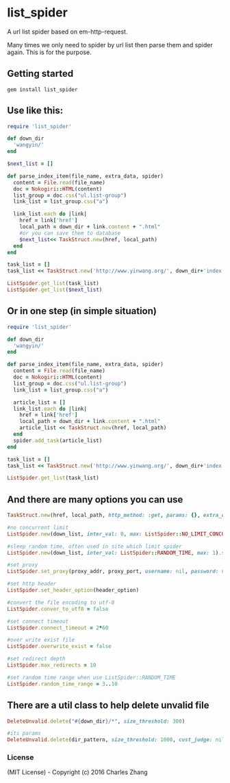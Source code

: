 # list_spider

A url list spider based on em-http-request.

Many times we only need to spider by url list then parse them and spider again. This is for the purpose.

## Getting started

    gem install list_spider
    
## Use like this:
```ruby
require 'list_spider'

def down_dir
  'wangyin/'
end

$next_list = []

def parse_index_item(file_name, extra_data, spider)
  content = File.read(file_name)
  doc = Nokogiri::HTML(content)
  list_group = doc.css("ul.list-group")
  link_list = list_group.css("a")

  link_list.each do |link|
    href = link['href']
    local_path = down_dir + link.content + ".html"
    #or you can save them to database
    $next_list<< TaskStruct.new(href, local_path)
  end
end

task_list = []
task_list << TaskStruct.new('http://www.yinwang.org/', down_dir+'index.html', parse_method: method(:parse_index_item))

ListSpider.get_list(task_list)
ListSpider.get_list($next_list)

```

## Or in one step (in simple situation)
```ruby
require 'list_spider'

def down_dir
  'wangyin/'
end

def parse_index_item(file_name, extra_data, spider)
  content = File.read(file_name)
  doc = Nokogiri::HTML(content)
  list_group = doc.css("ul.list-group")
  link_list = list_group.css("a")

  article_list = []
  link_list.each do |link|
    href = link['href']
    local_path = down_dir + link.content + ".html"
    article_list << TaskStruct.new(href, local_path)
  end
  spider.add_task(article_list)
end

task_list = []
task_list << TaskStruct.new('http://www.yinwang.org/', down_dir+'index.html', parse_method: method(:parse_index_item))

ListSpider.get_list(task_list)
```



## And there are many options you can use

```ruby
TaskStruct.new(href, local_path, http_method: :get, params: {}, extra_data: nil, parse_method: nil)
```

```ruby
#no concurrent limit
ListSpider.new(down_list, inter_val: 0, max: ListSpider::NO_LIMIT_CONCURRENT).start

#sleep random time, often used in site which limit spider
ListSpider.new(down_list, inter_val: ListSpider::RANDOM_TIME, max: 1).start
```

```ruby
#set proxy
ListSpider.set_proxy(proxy_addr, proxy_port, username: nil, password: nil)

#set http header
ListSpider.set_header_option(header_option)

#convert the file encoding to utf-8
ListSpider.conver_to_utf8 = false

#set connect timeout
ListSpider.connect_timeout = 2*60

#over write exist file
ListSpider.overwrite_exist = false

#set redirect depth
ListSpider.max_redirects = 10

#set random time range when use ListSpider::RANDOM_TIME
ListSpider.random_time_range = 3..10
```

## There are a util class to help delete unvalid file

```ruby
DeleteUnvalid.delete("#{down_dir}/*", size_threshold: 300)

#its params
DeleteUnvalid.delete(dir_pattern, size_threshold: 1000, cust_judge: nil)
```

### License

(MIT License) - Copyright (c) 2016 Charles Zhang
